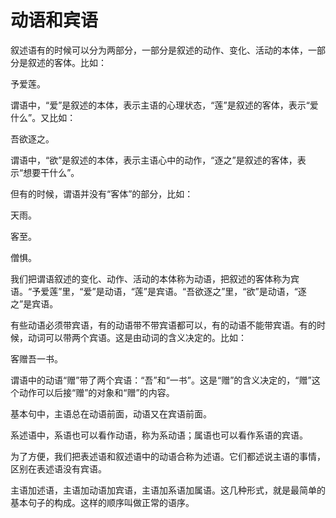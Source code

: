 # 动语和宾语

叙述语有的时候可以分为两部分，一部分是叙述的动作、变化、活动的本体，一部分是叙述的客体。比如：

予爱莲。

谓语中，“爱”是叙述的本体，表示主语的心理状态，“莲”是叙述的客体，表示“爱什么”。又比如：

吾欲逐之。

谓语中，“欲”是叙述的本体，表示主语心中的动作，“逐之”是叙述的客体，表示“想要干什么”。

但有的时候，谓语并没有“客体”的部分，比如：

天雨。

客至。

僧惧。

我们把谓语叙述的变化、动作、活动的本体称为动语，把叙述的客体称为宾语。“予爱莲”里，“爱”是动语，“莲”是宾语。“吾欲逐之”里，“欲”是动语，“逐之”是宾语。

有些动语必须带宾语，有的动语带不带宾语都可以，有的动语不能带宾语。有的时候，动词可以带两个宾语。这是由动词的含义决定的。比如：

客赠吾一书。

谓语中的动语“赠”带了两个宾语：“吾”和“一书”。这是“赠”的含义决定的，“赠”这个动作可以后接“赠”的对象和“赠”的内容。

基本句中，主语总在动语前面，动语又在宾语前面。

系述语中，系语也可以看作动语，称为系动语；属语也可以看作系语的宾语。

为了方便，我们把表述语和叙述语中的动语合称为述语。它们都述说主语的事情，区别在表述语没有宾语。

主语加述语，主语加动语加宾语，主语加系语加属语。这几种形式，就是最简单的基本句子的构成。这样的顺序叫做正常的语序。